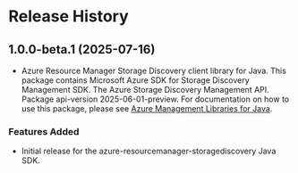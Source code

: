# Release History

## 1.0.0-beta.1 (2025-07-16)

- Azure Resource Manager Storage Discovery client library for Java. This package contains Microsoft Azure SDK for Storage Discovery Management SDK. The Azure Storage Discovery Management API. Package api-version 2025-06-01-preview. For documentation on how to use this package, please see [Azure Management Libraries for Java](https://aka.ms/azsdk/java/mgmt).
### Features Added

- Initial release for the azure-resourcemanager-storagediscovery Java SDK.
